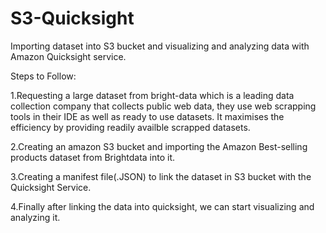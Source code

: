 # S3-Quicksight
Importing dataset into S3 bucket and visualizing and analyzing data with Amazon Quicksight service.

Steps to Follow:

1.Requesting a large dataset from bright-data which is a leading data collection company that collects public web data, they use web scrapping tools in their IDE as well as ready to use datasets. It maximises the efficiency by providing readily availble scrapped datasets.

2.Creating an amazon S3 bucket and importing the Amazon Best-selling products dataset from Brightdata into it.

3.Creating a manifest file(.JSON) to link the dataset in S3 bucket with the Quicksight Service.

4.Finally after linking the data into quicksight, we can start visualizing and analyzing it. 






